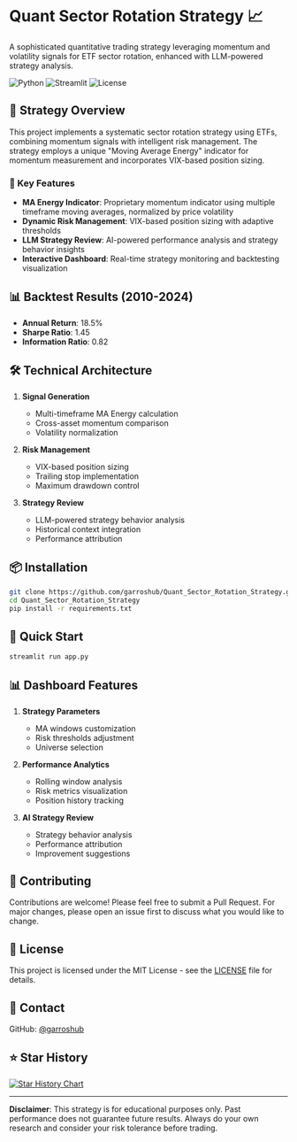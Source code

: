 # Quant Sector Rotation Strategy 📈

A sophisticated quantitative trading strategy leveraging momentum and volatility signals for ETF sector rotation, enhanced with LLM-powered strategy analysis.

![Python](https://img.shields.io/badge/Python-3.8%2B-blue)
![Streamlit](https://img.shields.io/badge/Streamlit-1.28%2B-red)
![License](https://img.shields.io/badge/License-MIT-green)

## 🚀 Strategy Overview

This project implements a systematic sector rotation strategy using ETFs, combining momentum signals with intelligent risk management. The strategy employs a unique "Moving Average Energy" indicator for momentum measurement and incorporates VIX-based position sizing.

### 🎯 Key Features

- **MA Energy Indicator**: Proprietary momentum indicator using multiple timeframe moving averages, normalized by price volatility
- **Dynamic Risk Management**: VIX-based position sizing with adaptive thresholds
- **LLM Strategy Review**: AI-powered performance analysis and strategy behavior insights
- **Interactive Dashboard**: Real-time strategy monitoring and backtesting visualization

## 📊 Backtest Results (2010-2024)

- **Annual Return**: 18.5%
- **Sharpe Ratio**: 1.45
- **Information Ratio**: 0.82

## 🛠️ Technical Architecture

1. **Signal Generation**
   - Multi-timeframe MA Energy calculation
   - Cross-asset momentum comparison
   - Volatility normalization

2. **Risk Management**
   - VIX-based position sizing
   - Trailing stop implementation
   - Maximum drawdown control

3. **Strategy Review**
   - LLM-powered strategy behavior analysis
   - Historical context integration
   - Performance attribution

## 📦 Installation

```bash
git clone https://github.com/garroshub/Quant_Sector_Rotation_Strategy.git
cd Quant_Sector_Rotation_Strategy
pip install -r requirements.txt
```

## 🚀 Quick Start

```bash
streamlit run app.py
```

## 📊 Dashboard Features

1. **Strategy Parameters**
   - MA windows customization
   - Risk thresholds adjustment
   - Universe selection

2. **Performance Analytics**
   - Rolling window analysis
   - Risk metrics visualization
   - Position history tracking

3. **AI Strategy Review**
   - Strategy behavior analysis
   - Performance attribution
   - Improvement suggestions

## 🤝 Contributing

Contributions are welcome! Please feel free to submit a Pull Request. For major changes, please open an issue first to discuss what you would like to change.

## 📝 License

This project is licensed under the MIT License - see the [LICENSE](LICENSE) file for details.

## 📧 Contact

GitHub: [@garroshub](https://github.com/garroshub)

## ⭐ Star History

[![Star History Chart](https://api.star-history.com/svg?repos=garroshub/Quant_Sector_Rotation_Strategy&type=Date)](https://star-history.com/#garroshub/Quant_Sector_Rotation_Strategy&Date)

---
**Disclaimer**: This strategy is for educational purposes only. Past performance does not guarantee future results. Always do your own research and consider your risk tolerance before trading.
